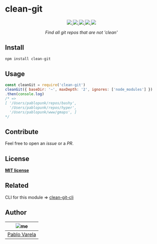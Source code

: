 # clean-git

<p align="center">
  <a href="https://travis-ci.org/pablopunk/clean-git"><img src="https://img.shields.io/travis/pablopunk/clean-git.svg" /> </a>
  <a href="https://codecov.io/gh/pablopunk/clean-git"><img src="https://img.shields.io/codecov/c/github/pablopunk/clean-git.svg" /> </a>
  <a href="https://standardjs.com"><img src="https://img.shields.io/badge/code_style-standard-brightgreen.svg" /> </a>
  <a href="https://github.com/pablopunk/miny"><img src="https://img.shields.io/badge/made_with-miny-1eced8.svg" /> </a>
  <a href="https://www.npmjs.com/package/clean-git"><img src="http://img.shields.io/npm/dt/clean-git.svg" /></a>
</p>

<p align="center">
  <i>Find all git repos that are not 'clean'</i>
</p>


## Install

```sh
npm install clean-git
```


## Usage

```js
const cleanGit = require('clean-git')
cleanGit({ baseDir: '~', maxDepth: '2', ignores: ['node_modules'] })
.then(console.log)
/* =>
[ '/Users/pablopunk/repos/bashy',
  '/Users/pablopunk/repos/hyper',
  '/Users/pablopunk/www/gmaps', ]
*/
```


## Contribute

Feel free to open an _issue_ or a _PR_.


## License

[__MIT license__](license)


## Related

CLI for this module => [clean-git-cli](https://github.com/pablopunk/clean-git-cli)


## Author

| ![me](https://gravatar.com/avatar/fa50aeff0ddd6e63273a068b04353d9d?size=100)           |
| --------------------------------- |
| [Pablo Varela](http://pablo.life)   |

